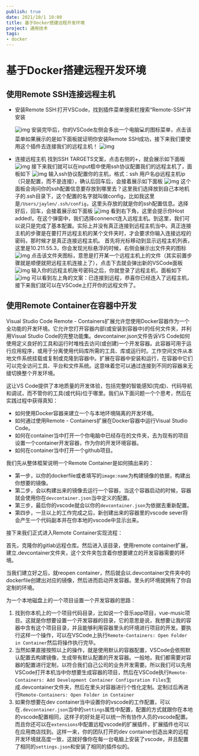 ```yaml
---
publish: true
date: 2021/10/1 10:00
title: 基于Docker搭建远程开发环境
project: 通用技术
tags:
- docker
---
```


# 基于Docker搭建远程开发环境

## 使用Remote SSH连接远程主机

- 安装Remote SSH:打开VSCode，找到插件菜单搜索栏搜索“Remote-SSH”并安装

  ![img](/technology/common/docker/remote-ssh1.png)
  安装完毕后，你的VSCode左侧会多出一个电脑💻的图标菜单，点击该菜单如果展示的是如下面板就证明你安装Remote SSH成功，接下来我们要使用这个插件去连接我们的远程主机！
  ![img](/technology/common/docker/remote-ssh2.png)
- 连接远程主机
  找到SSH TARGETS文案，点击右侧的+，就会展示如下面板
  ![img](/technology/common/docker/remote-ssh3.png)
  接下来我们就可以在input框中使用ssh协议配置我们的远程主机了，面板如下
  ![img](/technology/common/docker/remote-ssh4.png)
  输入ssh协议配置你的主机，格式：ssh 用户名@远程主机ip（只是配置，而不是连接），确认后回车后，会接着展示如下面板
  ![img](/technology/common/docker/remote-ssh5.png)
  这个面板会询问你的ssh配置信息要存放到哪里去？这里我们选择放到自己本地机子的.ssh目录下，这个配置的名字就叫做config，比如我这里是`/Users/jaylen/.ssh/config`，这里头存放的就是你的ssh配置信息。选择好后，回车，会接着展示如下面板
  ![img](/technology/common/docker/remote-ssh6.png)
  看到右下角，这里会提示你Host added!。在这个弹窗中，我们选择connenct连入远程主机。到这里，我们可以说只是完成了基本配置。实际上并没有真正连接到远程主机当中。真正连接主机的步骤是在要打开远程主机的某个文件夹时，才会要求你输入连接远程的密码，那时候才是真正连接远程主机。
  首先将光标移动到显示远程主机列表，这里是10.211.55.3，你会发现光标悬浮的时候，右侧会展示出文件夹的图标
  ![img](/technology/common/docker/remote-ssh7.png)
  点击该文件夹图标，意思是打开某一个远程主机上的文件（其实前置步骤就是顺便就把远程主机连接上了），点击下去就会弹出新的VSCode面板
  ![img](/technology/common/docker/remote-ssh8.png)
  输入你的远程主机账号密码之后，你就登录了远程主机，面板如下
  ![img](/technology/common/docker/remote-ssh9.png)
  可以看到左上角的文案：已连接到远程，恭喜你已经连入了远程主机，接下来我们就可以在VSCode上打开你的远程文件了。

## 使用Remote Container在容器中开发

Visual Studio Code Remote - Containers扩展允许您使用Docker容器作为一个全功能的开发环境。它允许您打开容器内部(或安装到容器中)的任何文件夹，并利用Visual Studio Code的完整功能集。devcontainer.json文件告诉VS Code如何使用定义良好的工具和运行时堆栈去访问(或创建)一个开发容器。此容器可用于运行应用程序，或用于分离使用代码库所需的工具、库或运行时。工作空间文件从本地文件系统挂载或复制或克隆到容器中。扩展在容器中安装和运行，在容器中它们可以完全访问工具、平台和文件系统。这意味着您可以通过连接到不同的容器来无缝切换整个开发环境。

这让VS Code提供了本地质量的开发体验，包括完整的智能感知(完成)、代码导航和调试，而不管你的工具(或代码)位于哪里。我们从下面问题一个个思考，然后在实践过程中获得真知：

- 如何使用Docker容器来建立一个与本地环境隔离的开发环境。
- 如何通过使用Remote - Containers扩展在Docker容器中运行Visual Studio Code。
- 如何在container当中打开一个你电脑中已经存在的文件夹，去为现有的项目设置一个container开发容器，作为你的开发环境容器。
- 如何在container当中打开一个github项目。

我们先从整体框架说明一个Remote Container是如何搞出来的：

- 第一步，以你的dockerfile或者填写的`image:name`为构建镜像的依据，构建出你想要的镜像。
- 第二步，会以构建出来的镜像去运行一个容器，当这个容器启动的时候，容器就会使用你在`devcontainer.json`当中定义的配置。
- 第三步，最后你的vscode就会以你的`devcontainer.json`为依据去重新配置。
- 第四步，一旦以上的工作完成之后，新创建出来的容器里的vscode sever将会产生一个代码副本并在你本地的vscode中显示出来。

接下来我们正式进入Remote Container实现流程：

首先，克隆你的gitlab远程仓库。然后进入该目录，使用remote container扩展，建立.devcontainer文件夹，这个文件夹包含着你想要建立的开发容器需要的环境。

当我们建立好之后，就reopen container，然后就会以.devcontainer文件夹中的dockerfile创建出对应的镜像，然后进而启动开发容器。里头的环境就拥有了你自定制的环境。

为一个本地磁盘上的一个项目设置一个开发容器的思路：

1. 找到你本机上的一个项目代码目录，比如说一个音乐app项目，vue-music项目。这就是你想要设置一个开发容器的目录，它的意思是说，我想要让我的容器中含有这个项目目录，并且能够利用容器里头的环境进行项目的开发。要执行这样一个操作，可以在VSCode上执行`Remote-Containers: Open Folder in Container`然后将操作执行完毕。
2. 当然如果直接按照以上的操作，就是使用默认的容器配置，VSCode会依照默认配置去构建镜像，生成带有默认配置的开发容器。一般地，我们都需要对容器的配置进行定制，以符合我们自己公司的业务开发需要。所以我们可以先用VSCode打开本机当中你想要生成容器的项目，然后在VSCode执行`Remote-Containers: Add Development Container Configuration Files`生成.devcontainer文件夹，然后在里头对容器进行个性化定制。定制过后再进行`Remote-Containers: Open Folder in Container`
3. 如果你想要在dev container当中设置你的vscode的工作配置，可以在`.devcontainer.json`当中的`settings`属性中配置，配置的方式就跟你在本地的vscode配置相同，这样子的好处是可以统一所有协作人员的vscode配置。而且你还可以在`extensions`中配置远程vscode的扩展插件，扩展插件也可以在应用商店找到。这样一来，你的团队打开的dev container创造出来的远程开发环境就高度一致，这就好像你在每一台电脑上安装了vscode，并且配置了相同的`settings.json`和安装了相同的插件似的。
